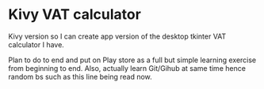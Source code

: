 # Kivy VAT calculator

Kivy version so I can create app version of the desktop tkinter VAT calculator I have.

Plan to do to end and put on Play store as a full but simple learning exercise from beginning to end.
Also, actually learn Git/Gihub at same time hence random bs such as this line being read now.
